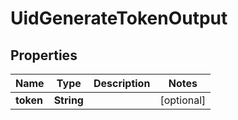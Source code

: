 

# UidGenerateTokenOutput

## Properties

Name | Type | Description | Notes
------------ | ------------- | ------------- | -------------
**token** | **String** |  |  [optional]




